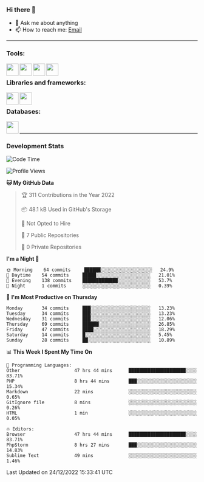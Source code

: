 ### Hi there 👋

<!-- - 🔭 I’m currently working on [huyviet] -->
- 💬 Ask me about anything
- 📫 How to reach me: [Email]
<!-- - ⚡ Fun fact: abc -->

---

### Tools:
<img align='left' height="32" width="32" src="https://cdn.jsdelivr.net/npm/simple-icons@4.8.0/icons/phpstorm.svg" />
<img align='left' height="32" width="32" src="https://cdn.jsdelivr.net/npm/simple-icons@4.8.0/icons/sublimetext.svg" />
<img align='left' height="32" width="32" src="https://cdn.jsdelivr.net/npm/simple-icons@4.8.0/icons/laragon.svg" />
<img align='left' height="32" width="32" src="https://cdn.jsdelivr.net/npm/simple-icons@4.8.0/icons/xampp.svg" />
<br>

### Libraries and frameworks:
<img align='left' height="32" width="32" src="https://cdn.jsdelivr.net/npm/simple-icons@4.8.0/icons/laravel.svg" />
<img align='left' height="32" width="32" src="https://cdn.jsdelivr.net/npm/simple-icons@4.8.0/icons/jquery.svg" />
<br>

### Databases:
<img align='left' height="32" width="32" src="https://cdn.jsdelivr.net/npm/simple-icons@4.8.0/icons/mysql.svg" />
<br>

---
### Development Stats
<!--START_SECTION:waka-->
![Code Time](http://img.shields.io/badge/Code%20Time-592%20hrs%2040%20mins-blue)

![Profile Views](http://img.shields.io/badge/Profile%20Views-0-blue)

**🐱 My GitHub Data** 

> 🏆 311 Contributions in the Year 2022
 > 
> 📦 48.1 kB Used in GitHub's Storage 
 > 
> 🚫 Not Opted to Hire
 > 
> 📜 7 Public Repositories 
 > 
> 🔑 0 Private Repositories  
 > 
**I'm a Night 🦉** 

```text
🌞 Morning    64 commits     ██████░░░░░░░░░░░░░░░░░░░   24.9% 
🌆 Daytime    54 commits     █████░░░░░░░░░░░░░░░░░░░░   21.01% 
🌃 Evening    138 commits    █████████████░░░░░░░░░░░░   53.7% 
🌙 Night      1 commits      ░░░░░░░░░░░░░░░░░░░░░░░░░   0.39%

```
📅 **I'm Most Productive on Thursday** 

```text
Monday       34 commits     ███░░░░░░░░░░░░░░░░░░░░░░   13.23% 
Tuesday      34 commits     ███░░░░░░░░░░░░░░░░░░░░░░   13.23% 
Wednesday    31 commits     ███░░░░░░░░░░░░░░░░░░░░░░   12.06% 
Thursday     69 commits     ██████░░░░░░░░░░░░░░░░░░░   26.85% 
Friday       47 commits     ████░░░░░░░░░░░░░░░░░░░░░   18.29% 
Saturday     14 commits     █░░░░░░░░░░░░░░░░░░░░░░░░   5.45% 
Sunday       28 commits     ██░░░░░░░░░░░░░░░░░░░░░░░   10.89%

```


📊 **This Week I Spent My Time On** 

```text
💬 Programming Languages: 
Other                    47 hrs 44 mins      █████████████████████░░░░   83.71% 
PHP                      8 hrs 44 mins       ███░░░░░░░░░░░░░░░░░░░░░░   15.34% 
Markdown                 22 mins             ░░░░░░░░░░░░░░░░░░░░░░░░░   0.65% 
GitIgnore file           8 mins              ░░░░░░░░░░░░░░░░░░░░░░░░░   0.26% 
HTML                     1 min               ░░░░░░░░░░░░░░░░░░░░░░░░░   0.05%

🔥 Editors: 
Browser                  47 hrs 44 mins      █████████████████████░░░░   83.71% 
PhpStorm                 8 hrs 27 mins       ███░░░░░░░░░░░░░░░░░░░░░░   14.83% 
Sublime Text             49 mins             ░░░░░░░░░░░░░░░░░░░░░░░░░   1.46%

```


 Last Updated on 24/12/2022 15:33:41 UTC
<!--END_SECTION:waka-->

[huyviet]: https://huyviet.vn/
[EMAIl]: https://mail.google.com/mail/u/0/?fs=1&tf=cm&source=mailto&to=huynguyenviet0110@gmail.com
